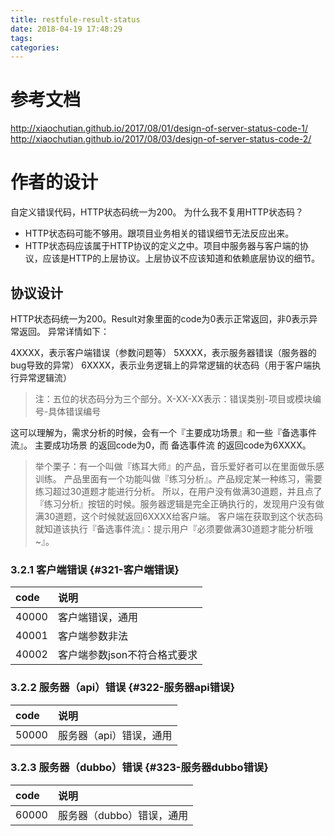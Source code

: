 ```yaml
---
title: restfule-result-status
date: 2018-04-19 17:48:29
tags:
categories:
---
```

# 参考文档
http://xiaochutian.github.io/2017/08/01/design-of-server-status-code-1/
http://xiaochutian.github.io/2017/08/03/design-of-server-status-code-2/


# 作者的设计
自定义错误代码，HTTP状态码统一为200。
为什么我不复用HTTP状态码？

- HTTP状态码可能不够用。跟项目业务相关的错误细节无法反应出来。
- HTTP状态码应该属于HTTP协议的定义之中。项目中服务器与客户端的协议，应该是HTTP的上层协议。上层协议不应该知道和依赖底层协议的细节。

## 协议设计
HTTP状态码统一为200。Result对象里面的code为0表示正常返回，非0表示异常返回。 
异常详情如下：

4XXXX，表示客户端错误（参数问题等）
5XXXX，表示服务器错误（服务器的bug导致的异常）
6XXXX，表示业务逻辑上的异常逻辑的状态码（用于客户端执行异常逻辑流）

> 注：五位的状态码分为三个部分。X-XX-XX表示：错误类别-项目或模块编号-具体错误编号


这可以理解为，需求分析的时候，会有一个『主要成功场景』和一些『备选事件流』。 
主要成功场景 的返回code为0，而 备选事件流 的返回code为6XXXX。

> 举个栗子：有一个叫做『练耳大师』的产品，音乐爱好者可以在里面做乐感训练。 
> 产品里面有一个功能叫做『练习分析』。产品规定某一种练习，需要练习超过30道题才能进行分析。
> 所以，在用户没有做满30道题，并且点了『练习分析』按钮的时候。服务器逻辑是完全正确执行的，发现用户没有做满30道题，这个时候就返回6XXXX给客户端。 
> 客户端在获取到这个状态码就知道该执行『备选事件流』：提示用户『必须要做满30道题才能分析哦~』。

### 3.2.1 客户端错误 {#321-客户端错误}

| code | 说明 |
| :--- | :--- |
| 40000 | 客户端错误，通用 |
| 40001 | 客户端参数非法 |
| 40002 | 客户端参数json不符合格式要求 |

### 3.2.2 服务器（api）错误 {#322-服务器api错误}

| code | 说明 |
| :--- | :--- |
| 50000 | 服务器（api）错误，通用 |

### 3.2.3 服务器（dubbo）错误 {#323-服务器dubbo错误}

| code | 说明 |
| :--- | :--- |
| 60000 | 服务器（dubbo）错误，通用 |

